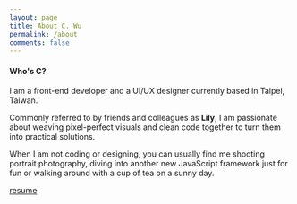 ```yaml
---
layout: page
title: About C. Wu
permalink: /about
comments: false
---
```


<div class="row justify-content-between">
<div class="col-md-8 col-sm-12">
<h4>Who's C?</h4>

<p>I am a front-end developer and a UI/UX designer currently based in Taipei, Taiwan.</p>

<p>Commonly referred to by friends and colleagues as <strong>Lily</strong>, I am passionate about weaving pixel-perfect visuals and clean code together to turn them into practical solutions.</p>

<p class="mb-5"> When I am not coding or designing, you can usually find me shooting portrait photography, diving into another new JavaScript framework just for fun or walking around with a cup of tea on a sunny day.</p>

<p>
<a class="highlighter resume" href="{{ site.baseurl }}/resume" target="_blank">resume</a>
</p>

</div>

</div>
